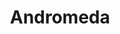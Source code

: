---
cc-type: constellation
title: "Andromeda"
hashtag: andromeda
borders:
  - Cassiopeia
  - Lacerta
  - Pegasus
  - Perseus
  - Pisces
  - Triangulum
contains:
  - Andromeda Galaxy
subdivision-of:
  - northern celestial hemisphere
tags:
  - constellation
---